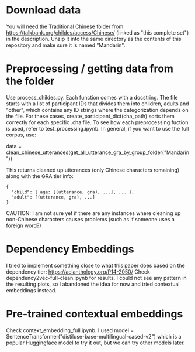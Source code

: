 # Download data 
You will need the Traditional Chinese folder from https://talkbank.org/childes/access/Chinese/ (linked as "this complete set") in the description. 
Unzip it into the same directory as the contents of this repository and make sure it is named "Mandarin". 

# Preprocessing / getting data from the folder 
Use process_childes.py. Each function comes with a docstring. 
The file starts with a list of participant IDs that divides them into children, adults and "other", which contains any ID strings where the categorization depends on the file. For these cases, create_participant_dict(cha_path) sorts them correctly for each specific .cha file. 
To see how each preprocessing fuction is used, refer to test_processing.ipynb. 
In general, if you want to use the full corpus, use: 

data = clean_chinese_utterances(get_all_utterance_gra_by_group_folder("Mandarin"))

This returns cleaned up utterances (only Chinese characters remaining) along with the GRA tier info: 

    {
      "child": { age: [(utterance, gra), ...], ... },
      "adult": [(utterance, gra), ...]
    }

CAUTION: I am not sure yet if there are any instances where cleaning up non-Chinese characters causes problems (such as if someone uses a foreign word?) 

# Dependency Embeddings 
I tried to implement something close to what this paper does based on the dependency tier: https://aclanthology.org/P14-2050/ 
Check dependency2vec-full-clean.ipynb for results. I could not see any pattern in the resulting plots, so I abandoned the idea for now and tried contextual embeddings instead. 

# Pre-trained contextual embeddings 
Check context_embedding_full.ipynb. 
I used model = SentenceTransformer("distiluse-base-multilingual-cased-v2") which is a popular Huggingface model to try it out, but we can try other models later. 

